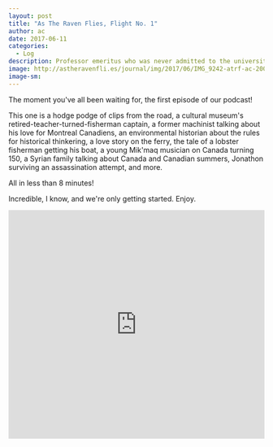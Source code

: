 ```yaml
---
layout: post
title: "As The Raven Flies, Flight No. 1"
author: ac
date: 2017-06-11
categories:
  - Log
description: Professor emeritus who was never admitted to the university.
image: http://astheravenfli.es/journal/img/2017/06/IMG_9242-atrf-ac-2000-web.jpg
image-sm:
---
```


The moment you've all been waiting for, the first episode of our podcast! 

This one is a hodge podge of clips from the road, a cultural museum's retired-teacher-turned-fisherman captain, a former machinist talking about his love for Montreal Canadiens, an environmental historian about the rules for historical thinkering, a love story on the ferry, the tale of a lobster fisherman getting his boat, a young Mik'maq musician on Canada turning 150, a Syrian family talking about Canada and Canadian summers, Jonathon surviving an assassination attempt, and more. 

All in less than 8 minutes!

Incredible, I know, and we're only getting started. Enjoy.

<iframe width="100%" height="450" scrolling="no" frameborder="no" src="https://w.soundcloud.com/player/?url=https%3A//api.soundcloud.com/tracks/327551454&amp;auto_play=false&amp;hide_related=false&amp;show_comments=true&amp;show_user=true&amp;show_reposts=false&amp;visual=true"></iframe>

